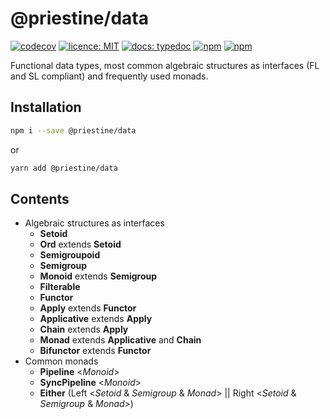# @priestine/data

[![codecov](https://codecov.io/gl/priestine/data/branch/master/graph/badge.svg)](https://codecov.io/gl/priestine/data) [![licence: MIT](https://img.shields.io/npm/l/@priestine/data.svg)](https://gitlab.com/priestine/data) [![docs: typedoc](https://img.shields.io/badge/docs-typedoc-blue.svg)](https://priestine.gitlab.io/data) [![npm](https://img.shields.io/npm/dt/@priestine/data.svg)](https://www.npmjs.com/package/@priestine/data) [![npm](https://img.shields.io/npm/v/@priestine/data.svg)](https://www.npmjs.com/package/@priestine/data)


Functional data types, most common algebraic structures as interfaces (FL and SL compliant) and frequently used monads.

## Installation

```bash
npm i --save @priestine/data
```

or

```bash
yarn add @priestine/data
```

## Contents

* Algebraic structures as interfaces
  * **Setoid**
  * **Ord** extends **Setoid**
  * **Semigroupoid**
  * **Semigroup**
  * **Monoid** extends **Semigroup**
  * **Filterable**
  * **Functor**
  * **Apply** extends **Functor**
  * **Applicative** extends **Apply**
  * **Chain** extends **Apply**
  * **Monad** extends **Applicative** and **Chain**
  * **Bifunctor** extends **Functor**
* Common monads
  * **Pipeline** <_Monoid_>
  * **SyncPipeline** <_Monoid_>
  * **Either** (Left <_Setoid_ & _Semigroup_ & _Monad_> || Right <_Setoid_ & _Semigroup_ & _Monad_>)
